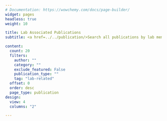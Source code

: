 ```yaml
---
# Documentation: https://wowchemy.com/docs/page-builder/
widget: pages
headless: true
weight: 10

title: Lab Associated Publications
subtitle: <a href=../../publication/>Search all publications by lab members</a>

content:
  count: 20
  filters:
    author: ""
    category: ""
    exclude_featured: False
    publication_type: ""
    tag: "lab-related"
  offset: 0
  order: desc
  page_type: publication
design:
  view: 4
  columns: "2"

---
```

